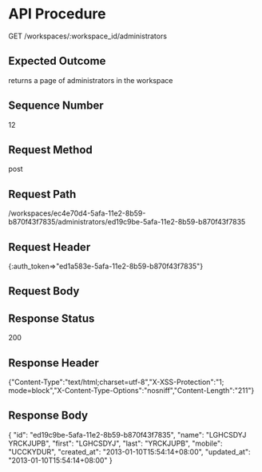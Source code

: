 # API Procedure
GET /workspaces/:workspace_id/administrators
## Expected Outcome
returns a page of administrators in the workspace
## Sequence Number
12
## Request Method
post
## Request Path
/workspaces/ec4e70d4-5afa-11e2-8b59-b870f43f7835/administrators/ed19c9be-5afa-11e2-8b59-b870f43f7835
## Request Header
{:auth_token=>"ed1a583e-5afa-11e2-8b59-b870f43f7835"}
## Request Body


## Response Status
200
## Response Header
{"Content-Type":"text/html;charset=utf-8","X-XSS-Protection":"1; mode=block","X-Content-Type-Options":"nosniff","Content-Length":"211"}

## Response Body
{
  "id": "ed19c9be-5afa-11e2-8b59-b870f43f7835",
  "name": "LGHCSDYJ YRCKJUPB",
  "first": "LGHCSDYJ",
  "last": "YRCKJUPB",
  "mobile": "UCCKYDUR",
  "created_at": "2013-01-10T15:54:14+08:00",
  "updated_at": "2013-01-10T15:54:14+08:00"
}
